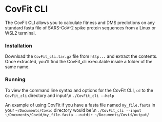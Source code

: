 # CovFit CLI
The CovFit CLI allows you to calculate fitness and DMS predictions on any standard fasta file of SARS-CoV-2 spike protein sequences from a Linux or WSL2 terminal.

### Installation
Download the `CovFit_cli.tar.gz` file from `http...` and extract the contents.
Once extracted, you'll find the CovFit_cli executable inside a folder of the same name.

### Running
To view the command line syntax and options for the CovFit CLI, `cd` to the `CovFit_cli` directory and input:\n
`./CovFit_cli --help`

An example of using CovFit if you have a fasta file named `my_file.fasta` in your `~/Documents/Covid` directory would be:\n
`./CovFit_cli --input ~/Documents/Covid/my_file.fasta --outdir ~/Documents/Covid/output/`


